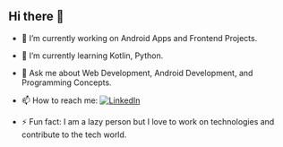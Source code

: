 ## Hi there 👋

- 🔭 I’m currently working on Android Apps and Frontend Projects.
- 🌱 I’m currently learning Kotlin, Python.
- 💬 Ask me about Web Development, Android Development, and Programming Concepts.
- 📫 How to reach me: 
[![LinkedIn](https://img.shields.io/badge/LinkedIn-Connect-blue)](https://www.linkedin.com/in/divya-jain-0a99b7280)

- ⚡ Fun fact: I am a lazy person but I love to work on technologies and contribute to the tech world.


<!--
**divya28jain/divya28jain** is a ✨ _special_ ✨ repository because its `README.md` (this file) appears on your GitHub profile.

Here are some ideas to get you started:

- 😄 Pronouns: 
- 
-->

